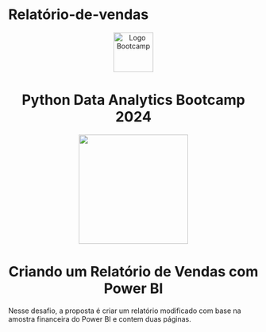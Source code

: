# Relatório-de-vendas
<div align="center">
<img src="https://hermes.digitalinnovation.one/assets/diome/logo-full.svg" alt="Logo Bootcamp" width="80">
<h1>Python Data Analytics Bootcamp 2024 <br> </h1>
<img src="https://hermes.dio.me/tracks/0136518c-68d6-4198-bdbe-6d982c3a1261.png" alternativo="Logo Bootcamp" width="220">
</div>
<h1 align="center"> Criando um Relatório de Vendas  com Power BI </h1>
Nesse desafio, a proposta é criar um relatório modificado com base na amostra financeira do Power BI e contem duas páginas.
 
